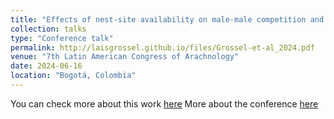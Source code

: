 ```yaml
---
title: "Effects of nest-site availability on male-male competition and costs associated with egg attendance in a resource-defense harvestman"
collection: talks
type: "Conference talk"
permalink: http://laisgrossel.github.io/files/Grossel-et-al_2024.pdf
venue: "7th Latin American Congress of Arachnology"
date: 2024-06-16
location: "Bogotá, Colombia"
---
```


You can check more about this work [here](http://laisgrossel.github.io/files/Grossel-et-al_2024.pdf)
More about the conference [here](https://viiclaracnologia.wixsite.com/viicla?lang=en)
